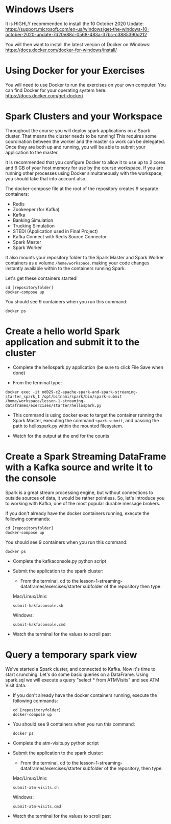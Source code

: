 # Windows Users
It is HIGHLY recommended to install the 10 October 2020 Update: https://support.microsoft.com/en-us/windows/get-the-windows-10-october-2020-update-7d20e88c-0568-483a-37bc-c3885390d212

You will then want to install the latest version of Docker on Windows: https://docs.docker.com/docker-for-windows/install/


#  Using Docker for your Exercises

You will need to use Docker to run the exercises on your own computer. You can find Docker for your operating system here: https://docs.docker.com/get-docker/



#  Spark Clusters and your Workspace
Throughout the course you will deploy spark applications on a Spark cluster. That means the cluster needs to be running! This requires some coordination between the worker and the master so work can be delegated. Once they are both up and running, you will be able to submit your application to the master.

It is recommended that you configure Docker to allow it to use up to 2 cores and 6 GB of your host memory for use by the course workspace. If you are running other processes using Docker simultaneously with the workspace, you should take that into account also.


The docker-compose file at the root of the repository creates 9 separate containers:

- Redis
- Zookeeper (for Kafka)
- Kafka
- Banking Simulation
- Trucking Simulation
- STEDI (Application used in Final Project)
- Kafka Connect with Redis Source Connector
- Spark Master
- Spark Worker

It also mounts your repository folder to the Spark Master and Spark Worker containers as a volume  `/home/workspace`, making your code changes instantly available within to the containers running Spark.

Let's get these containers started!

```
cd [repositoryfolder]
docker-compose up
```

You should see 9 containers when you run this command:
```
docker ps
```

# Create a hello world Spark application and submit it to the cluster

- Complete the hellospark.py application (be sure to click File Save when done)

- From the terminal type: 

```
docker exec -it nd029-c2-apache-spark-and-spark-streaming-starter_spark_1 /opt/bitnami/spark/bin/spark-submit /home/workspace/lesson-1-streaming-dataframes/exercises/starter/hellospark.py
```

- This command is using docker exec to target the container running the Spark Master, executing the command `spark-submit`, and passing the path to hellospark.py within the mounted filesystem. 

- Watch for the output at the end for the counts

# Create a Spark Streaming DataFrame with a Kafka source and write it to the console
Spark is a great stream processing engine, but without connections to outside sources of data, it would be rather pointless. So, let's introduce you to working with Kafka, one of the most popular durable message brokers.

If you don't already have the docker containers running, execute the following commands:

```
cd [repositoryfolder]
docker-compose up
```

You should see 9 containers when you run this command:
```
docker ps
```

- Complete the kafkaconsole.py python script
- Submit the application to the spark cluster:
     - From the terminal, cd to the lesson-1-streaming-dataframes/exercises/starter subfolder of the repository then type: 

    Mac/Linux/Unix:
     ```
     submit-kakfaconsole.sh
     ```

    Windows:
     ```
     submit-kakfaconsole.cmd
     ```    

- Watch the terminal for the values to scroll past
        
# Query a temporary spark view

We've started a Spark cluster, and connected to Kafka. Now it's time to start crunching. Let's do some basic queries on a DataFrame. Using spark.sql we will execute a query "select * from ATMVisits" and see ATM Visit data.

- If you don't already have the docker containers running, execute the following commands:

    ```
    cd [repositoryfolder]
    docker-compose up
    ```

- You should see 9 containers when you run this command:
    ```
    docker ps
    ```
- Complete the atm-visits.py python script
- Submit the application to the spark cluster:
     - From the terminal, cd to the lesson-1-streaming-dataframes/exercises/starter subfolder of the repository, then type: 

    Mac/Linux/Unix:
     ```
     submit-atm-visits.sh
     ```

    Windows:
     ```
     submit-atm-visits.cmd
     ```   
- Watch the terminal for the values to scroll past        